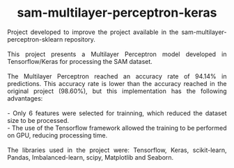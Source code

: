 <div align="center">

# sam-multilayer-perceptron-keras

<div align="justify">
Project developed to improve the project available in the sam-multilayer-perceptron-sklearn repository.
<br><br>
This project presents a Multilayer Perceptron model developed in Tensorflow/Keras for processing the SAM dataset.
<br><br>
The Multilayer Perceptron reached an accuracy rate of 94.14% in predictions. This accuracy rate is lower than the accuracy reached in the original project (98.60%), but this implementation has the following advantages:
<br><br>
- Only 6 features were selected for trainning, which reduced the dataset size to be processed.<br>
- The use of the Tensorflow framework allowed the training to be performed on GPU, reducing processing time.
<br><br>
The libraries used in the project were: Tensorflow, Keras, scikit-learn, Pandas, Imbalanced-learn, scipy, Matplotlib and Seaborn. 
